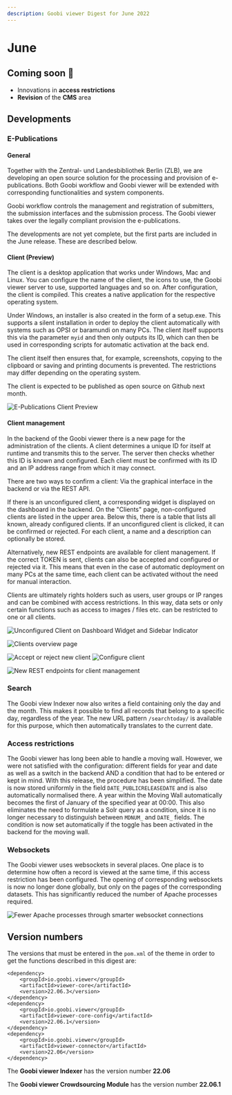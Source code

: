 ```yaml
---
description: Goobi viewer Digest for June 2022
---
```


# June

## Coming soon :rocket:&#x20;

* Innovations in **access restrictions**
* **Revision** of the **CMS** area

## Developments&#x20;

### E-Publications&#x20;

#### General&#x20;

Together with the Zentral- und Landesbibliothek Berlin (ZLB), we are developing an open source solution for the processing and provision of e-publications. Both Goobi workflow and Goobi viewer will be extended with corresponding functionalities and system components.&#x20;

Goobi workflow controls the management and registration of submitters, the submission interfaces and the submission process. The Goobi viewer takes over the legally compliant provision the e-publications.&#x20;

The developments are not yet complete, but the first parts are included in the June release. These are described below.&#x20;

#### Client (Preview)&#x20;

The client is a desktop application that works under Windows, Mac and Linux. You can configure the name of the client, the icons to use, the Goobi viewer server to use, supported languages and so on. After configuration, the client is compiled. This creates a native application for the respective operating system.&#x20;

Under Windows, an installer is also created in the form of a setup.exe. This supports a silent installation in order to deploy the client automatically with systems such as OPSI or baramundi on many PCs. The client itself supports this via the parameter `myid` and then only outputs its ID, which can then be used in corresponding scripts for automatic activation at the back end.&#x20;

The client itself then ensures that, for example, screenshots, copying to the clipboard or saving and printing documents is prevented. The restrictions may differ depending on the operating system.&#x20;

The client is expected to be published as open source on Github next month.

![E-Publications Client Preview](../.gitbook/assets/22.06\_client-preview.png)

#### Client management

In the backend of the Goobi viewer there is a new page for the administration of the clients. A client determines a unique ID for itself at runtime and transmits this to the server. The server then checks whether this ID is known and configured. Each client must be confirmed with its ID and an IP address range from which it may connect.&#x20;

There are two ways to confirm a client: Via the graphical interface in the backend or via the REST API.&#x20;

If there is an unconfigured client, a corresponding widget is displayed on the dashboard in the backend. On the "Clients" page, non-configured clients are listed in the upper area. Below this, there is a table that lists all known, already configured clients. If an unconfigured client is clicked, it can be confirmed or rejected. For each client, a name and a description can optionally be stored.&#x20;

Alternatively, new REST endpoints are available for client management. If the correct TOKEN is sent, clients can also be accepted and configured or rejected via it. This means that even in the case of automatic deployment on many PCs at the same time, each client can be activated without the need for manual interaction.&#x20;

Clients are ultimately rights holders such as users, user groups or IP ranges and can be combined with access restrictions. In this way, data sets or only certain functions such as access to images / files etc. can be restricted to one or all clients.

![Unconfigured Client on Dashboard Widget and Sidebar Indicator](../.gitbook/assets/22.06\_EN\_client-dashboard-sidebar.png)

![Clients overview page](../.gitbook/assets/22.06\_EN\_clients-overview.png)

![Accept or reject new client](../.gitbook/assets/22.06\_EN\_client-accept-reject.png) ![Configure client](../.gitbook/assets/22.06\_EN\_client-configure.png)

![New REST endpoints for client management](../.gitbook/assets/22.06\_EN\_client-rest-api.png)

### Search&#x20;

The Goobi view Indexer now also writes a field containing only the day and the month. This makes it possible to find all records that belong to a specific day, regardless of the year. The new URL pattern `/searchtoday/` is available for this purpose, which then automatically translates to the current date.&#x20;

### Access restrictions

The Goobi viewer has long been able to handle a moving wall. However, we were not satisfied with the configuration: different fields for year and date as well as a switch in the backend AND a condition that had to be entered or kept in mind. With this release, the procedure has been simplified. The date is now stored uniformly in the field `DATE_PUBLICRELEASEDATE` and is also automatically normalised there. A year within the Moving Wall automatically becomes the first of January of the specified year at 00:00. This also eliminates the need to formulate a Solr query as a condition, since it is no longer necessary to distinguish between `MDNUM_` and `DATE_` fields. The condition is now set automatically if the toggle has been activated in the backend for the moving wall.&#x20;

### Websockets&#x20;

The Goobi viewer uses websockets in several places. One place is to determine how often a record is viewed at the same time, if this access restriction has been configured. The opening of corresponding websockets is now no longer done globally, but only on the pages of the corresponding datasets. This has significantly reduced the number of Apache processes required.

![Fewer Apache processes through smarter websocket connections](../.gitbook/assets/22.06\_apache-processes.png)

## Version numbers&#x20;

The versions that must be entered in the `pom.xml` of the theme in order to get the functions described in this digest are:

```markup
<dependency>
    <groupId>io.goobi.viewer</groupId>
    <artifactId>viewer-core</artifactId>
    <version>22.06.3</version>
</dependency>
<dependency>
    <groupId>io.goobi.viewer</groupId>
    <artifactId>viewer-core-config</artifactId>
    <version>22.06.1</version>
</dependency>
<dependency>
    <groupId>io.goobi.viewer</groupId>
    <artifactId>viewer-connector</artifactId>
    <version>22.06</version>
</dependency>
```

The **Goobi viewer Indexer** has the version number **22.06**

The **Goobi viewer Crowdsourcing Module** has the version number **22.06.1**

